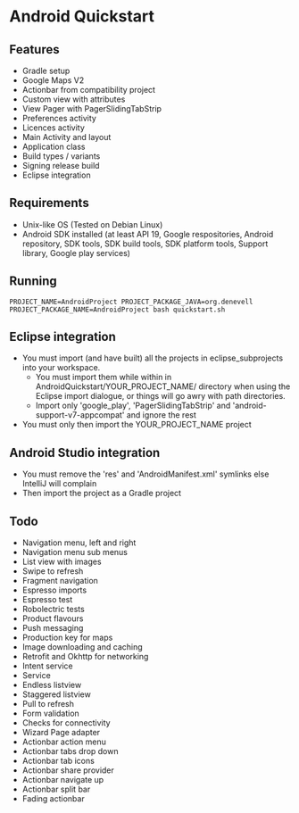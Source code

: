 Android Quickstart
==================

Features
--------

- Gradle setup
- Google Maps V2
- Actionbar from compatibility project
- Custom view with attributes
- View Pager with PagerSlidingTabStrip
- Preferences activity
- Licences activity
- Main Activity and layout
- Application class
- Build types / variants
- Signing release build
- Eclipse integration

Requirements
------------

- Unix-like OS (Tested on Debian Linux) 
- Android SDK installed (at least API 19, Google respositories, Android repository, SDK tools, SDK build tools, SDK platform tools, Support library, Google play services)

Running
-------

	PROJECT_NAME=AndroidProject PROJECT_PACKAGE_JAVA=org.denevell PROJECT_PACKAGE_NAME=AndroidProject bash quickstart.sh

Eclipse integration
-------------------

- You must import (and have built) all the projects in eclipse_subprojects into your workspace.
   - You must import them while within in AndroidQuickstart/YOUR_PROJECT_NAME/ directory when using the Eclipse import dialogue, or things will go awry with path directories.
   - Import only 'google_play', 'PagerSlidingTabStrip' and 'android-support-v7-appcompat' and ignore the rest
- You must only then import the YOUR_PROJECT_NAME project

Android Studio integration
--------------------------

- You must remove the 'res' and 'AndroidManifest.xml' symlinks else IntelliJ will complain 
- Then import the project as a Gradle project

Todo
----

- Navigation menu, left and right
- Navigation menu sub menus
- List view with images
- Swipe to refresh
- Fragment navigation
- Espresso imports
- Espresso test
- Robolectric tests
- Product flavours
- Push messaging
- Production key for maps
- Image downloading and caching
- Retrofit and Okhttp for networking
- Intent service
- Service
- Endless listview
- Staggered listview
- Pull to refresh
- Form validation
- Checks for connectivity
- Wizard Page adapter
- Actionbar action menu
- Actionbar tabs drop down
- Actionbar tab icons
- Actionbar share provider 
- Actionbar navigate up
- Actionbar split bar
- Fading actionbar

